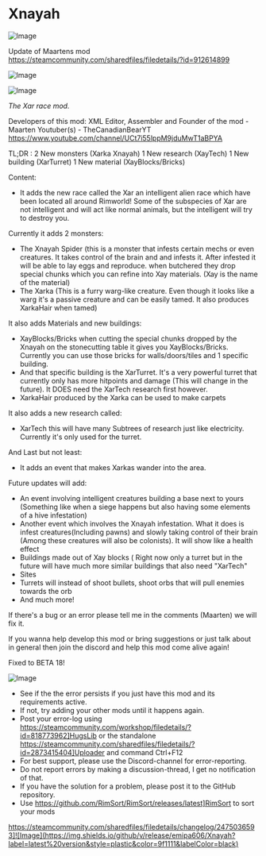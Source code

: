 # Xnayah

![Image](https://i.imgur.com/buuPQel.png)

Update of Maartens mod
https://steamcommunity.com/sharedfiles/filedetails/?id=912614899

![Image](https://i.imgur.com/pufA0kM.png)

	
![Image](https://i.imgur.com/Z4GOv8H.png)

*The Xar race mod.*

Developers of this mod:
XML Editor, Assembler and Founder of the mod - Maarten
Youtuber(s) - TheCanadianBearYT https://www.youtube.com/channel/UCt7i55lppM9jduMwT1aBPYA

TL;DR : 2 New monsters (Xarka Xnayah) 1 New research (XayTech) 1 New building (XarTurret) 1 New material (XayBlocks/Bricks)

Content:
- It adds the new race called the Xar an intelligent alien race which have been located all around Rimworld! Some of the subspecies of Xar are not intelligent and will act like normal animals, but the intelligent will try to destroy you.

Currently it adds 2 monsters:
- The Xnayah Spider (this is a monster that infests certain mechs or even creatures. It takes control of the brain and and infests it. After infested it will be able to lay eggs and reproduce. when butchered they drop special chunks which you can refine into Xay materials. (Xay is the name of the material)
- The Xarka (This is a furry warg-like creature. Even though it looks like a warg it's a passive creature and can be easily tamed. It also produces XarkaHair when tamed)

It also adds Materials and new buildings:
- XayBlocks/Bricks when cutting the special chunks dropped by the Xnayah on the stonecutting table it gives you XayBlocks/Bricks. Currently you can use those bricks for walls/doors/tiles and 1 specific building.
- And that specific building is the XarTurret. It's a very powerful turret that currently only has more hitpoints and damage (This will change in the future). It DOES need the XarTech research first however.
- XarkaHair produced by the Xarka can be used to make carpets

It also adds a new research called:
- XarTech this will have many Subtrees of research just like electricity. Currently it's only used for the turret.

And Last but not least:
- It adds an event that makes Xarkas wander into the area.


Future updates will add:
- An event involving intelligent creatures building a base next to yours (Something like when a siege happens but also having some elements of a hive infestation)
- Another event which involves the Xnayah infestation. What it does is infest creatures(Including pawns) and slowly taking control of their brain (Among these creatures will also be colonists). It will show like a health effect
- Buildings made out of Xay blocks ( Right now only a turret but in the future will have much more similar buildings that also need "XarTech"
- Sites 
- Turrets will instead of shoot bullets, shoot orbs that will pull enemies towards the orb
- And much more!

If there's a bug or an error please tell me in the comments (Maarten) we will fix it.

If you wanna help develop this mod or bring suggestions or just talk about in general then join the discord and help this mod come alive again! 

Fixed to BETA 18!

![Image](https://i.imgur.com/PwoNOj4.png)



-  See if the the error persists if you just have this mod and its requirements active.
-  If not, try adding your other mods until it happens again.
-  Post your error-log using https://steamcommunity.com/workshop/filedetails/?id=818773962]HugsLib or the standalone https://steamcommunity.com/sharedfiles/filedetails/?id=2873415404]Uploader and command Ctrl+F12
-  For best support, please use the Discord-channel for error-reporting.
-  Do not report errors by making a discussion-thread, I get no notification of that.
-  If you have the solution for a problem, please post it to the GitHub repository.
-  Use https://github.com/RimSort/RimSort/releases/latest]RimSort to sort your mods



https://steamcommunity.com/sharedfiles/filedetails/changelog/2475036593]![Image](https://img.shields.io/github/v/release/emipa606/Xnayah?label=latest%20version&style=plastic&color=9f1111&labelColor=black)


